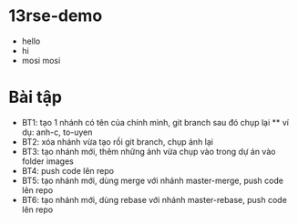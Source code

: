 # 13rse-demo
* hello
* hi
* mosi mosi

# Bài tập
* BT1: tạo 1 nhánh có tên của chính mình, git branch sau đó chụp lại
** ví dụ: anh-c, to-uyen
* BT2: xóa nhánh vừa tạo rồi git branch, chụp ảnh lại
* BT3: tạo nhánh mới, thêm những ảnh vừa chụp vào trong dự án vào folder images
* BT4: push code lên repo
* BT5: tạo nhánh mới, dùng merge với nhánh master-merge, push code lên repo
* BT6: tạo nhánh mới, dùng rebase với nhánh master-rebase, push code lên repo


